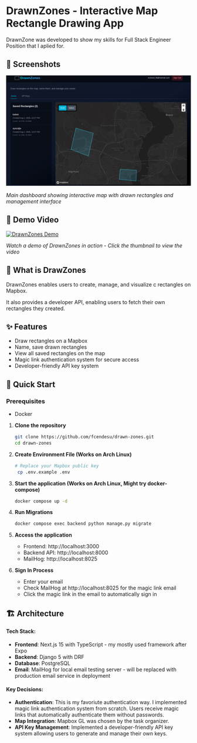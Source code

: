 # DrawnZones - Interactive Map Rectangle Drawing App

DrawnZone was developed to show my skills for Full Stack Engineer Position that I aplied for.

## 📸 Screenshots

![DrawnZones Dashboard](assets/dashboard-screenshot.png)

_Main dashboard showing interactive map with drawn rectangles and management interface_

## 🎥 Demo Video

[![DrawnZones Demo](https://img.youtube.com/vi/NadwhUsrrDU/0.jpg)](https://youtu.be/NadwhUsrrDU)

_Watch a demo of DrawnZones in action - Click the thumbnail to view the video_

## 🎯 What is DrawZones

DrawnZones enables users to create, manage, and visualize c rectangles on Mapbox.

It also provides a developer API, enabling users to fetch their own rectangles they created.

## ✨ Features

- Draw rectangles on a Mapbox
- Name, save drawn rectangles
- View all saved rectangles on the map
- Magic link authentication system for secure access
- Developer-friendly API key system

## 🚀 Quick Start

### Prerequisites

- Docker

1. **Clone the repository**

   ```bash
   git clone https://github.com/fcendesu/drawn-zones.git
   cd drawn-zones
   ```

2. **Create Environment File (Works on Arch Linux)**

   ```bash
   # Replace your Mapbox public key
    cp .env.example .env
   ```

3. **Start the application (Works on Arch Linux, Might try docker-compose)**

   ```bash
   docker compose up -d
   ```

4. **Run Migrations**

   ```bash
   docker compose exec backend python manage.py migrate
   ```

5. **Access the application**

   - Frontend: http://localhost:3000
   - Backend API: http://localhost:8000
   - MailHog: http://localhost:8025

6. **Sign In Process**
   - Enter your email
   - Check MailHog at http://localhost:8025 for the magic link email
   - Click the magic link in the email to automatically sign in

## 🏗️ Architecture

#### Tech Stack:

- **Frontend**: Next.js 15 with TypeScript - my mostly used framework after Expo
- **Backend**: Django 5 with DRF
- **Database**: PostgreSQL
- **Email**: MailHog for local email testing server - will be replaced with production email service in deployment

#### Key Decisions:

- **Authentication**: This is my favoriute authentication way. I implemented magic link authentication system from scratch. Users receive magic links that automatically authenticate them without passwords.
- **Map Integration**: Mapbox GL was chosen by the task organizer.
- **API Key Management**: Implemented a developer-friendly API key system allowing users to generate and manage their own keys.
